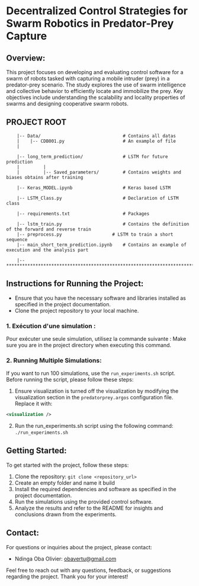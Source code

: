 # Decentralized Control Strategies for Swarm Robotics in Predator-Prey Capture

## Overview:
This project focuses on developing and evaluating control software for a swarm of robots tasked with capturing a mobile intruder (prey) in a predator-prey scenario. The study explores the use of swarm intelligence and collective behavior to efficiently locate and immobilize the prey. Key objectives include understanding the scalability and locality properties of swarms and designing cooperative swarm robots.

## 						 PROJECT ROOT

		|-- Data/                             	# Contains all datas 
		|    |-- CDB001.py                    	# An example of file
		|                      

		|-- long_term_prediction/             	# LSTM for future prediction 
		|         |      
		|         |-- Saved_parameters/       	# Contains weights and biases obtains after training

		|-- Keras_MODEL.ipynb                 	# Keras based LSTM 

		|-- LSTM_Class.py                     	# Declaration of LSTM class

		|-- requirements.txt                  	# Packages

		|-- lstm_train.py             	       	# Contains the definition of the forward and reverse train
		|-- preprocess.py                  	# LSTM to train a short sequence
		|-- main_short_term_prediction.ipynb	# Contains an example of execution and the analysis part 

		|-- ************************************************************************

## Instructions for Running the Project:
- Ensure that you have the necessary software and libraries installed as specified in the project documentation.
- Clone the project repository to your local machine.
### 1. Exécution d'une simulation :
Pour exécuter une seule simulation, utilisez la commande suivante :
Make sure you are in the project directory when executing this command.

### 2. Running Multiple Simulations:
If you want to run 100 simulations, use the `run_experiments.sh` script. Before running the script, please follow these steps:
1. Ensure visualization is turned off the visualization by modifying the visualization section in the `predatorprey.argos` configuration file. Replace it with:
```xml
<visualization />
```
2. Run the run_experiments.sh script using the following command: `./run_experiments.sh`
## Getting Started:
To get started with the project, follow these steps:
1. Clone the repository: `git clone <repository_url>`
2. Create an empty folder and name it build
3. Install the required dependencies and software as specified in the project documentation.
4. Run the simulations using the provided control software.
5. Analyze the results and refer to the README for insights and conclusions drawn from the experiments.

## Contact:
For questions or inquiries about the project, please contact:
- Ndinga Oba Olivier: [obavertu@gmail.com](mailto:obavertu@gmail.com) 

Feel free to reach out with any questions, feedback, or suggestions regarding the project. Thank you for your interest!
